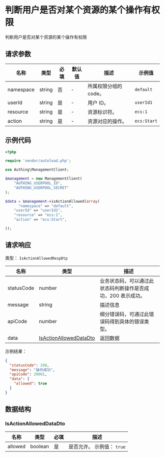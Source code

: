 # 判断用户是否对某个资源的某个操作有权限

<!--
  警告⚠️：
  不要直接修改该文档，
  https://github.com/Authing/authing-docs-factory
  使用该项目进行生成
-->

<LastUpdated />

判断用户是否对某个资源的某个操作有权限

## 请求参数

| 名称 | 类型 | 必填 | 默认值 | 描述 | 示例值 |
| ---- | ---- | ---- | ---- | ---- | ---- |
| namespace | string | 否 | - | 所属权限分组的 code。  | `default` |
| userId | string | 是 | - | 用户 ID。  | `userId1` |
| resource | string | 是 | - | 资源标识符。  | `ecs:1` |
| action | string | 是 | - | 资源对应的操作。  | `ecs:Start` |


## 示例代码

```php
<?php

require 'vendor/autoload.php';

use Authing\ManagementClient;

$management = new ManagementClient(
    "AUTHING_USERPOOL_ID",
    "AUTHING_USERPOOL_SECRET"
);

$data = $management->isActionAllowed(array(
      "namespace" => "default",
    "userId" => "userId1",
    "resource" => "ecs:1",
    "action" => "ecs:Start",

));
```


## 请求响应

类型： `IsActionAllowedRespDtp`

| 名称 | 类型 | 描述 |
| ---- | ---- | ---- |
| statusCode | number | 业务状态码，可以通过此状态码判断操作是否成功，200 表示成功。 |
| message | string | 描述信息 |
| apiCode | number | 细分错误码，可通过此错误码得到具体的错误类型。 |
| data | <a href="#IsActionAllowedDataDto">IsActionAllowedDataDto</a> | 返回数据 |



示例结果：

```json
{
  "statusCode": 200,
  "message": "操作成功",
  "apiCode": 20001,
  "data": {
    "allowed": true
  }
}
```

## 数据结构


### <a id="IsActionAllowedDataDto"></a> IsActionAllowedDataDto

| 名称 | 类型 | 必填 | 描述 |
| ---- |  ---- | ---- | ---- |
| allowed | boolean | 是 | 是否允许。 示例值： `true`  |


